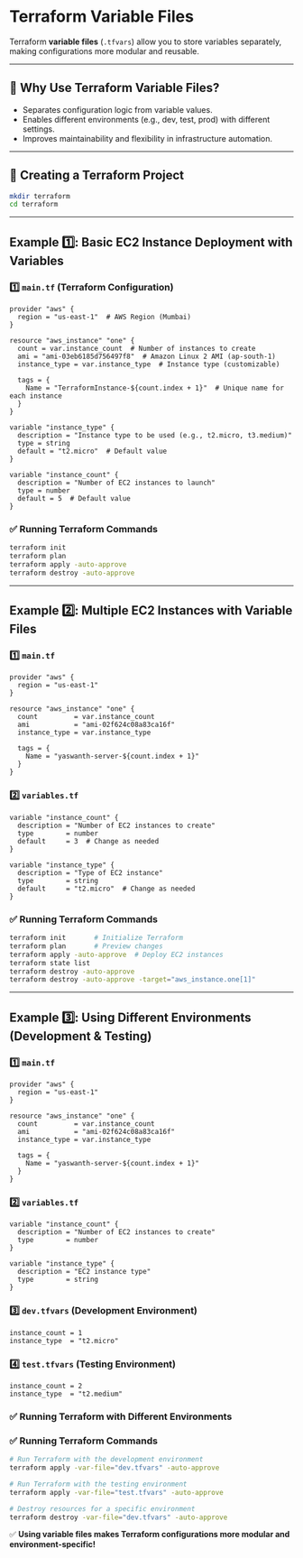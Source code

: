 # Terraform Variable Files

Terraform **variable files** (`.tfvars`) allow you to store variables separately, making configurations more modular and reusable.

---

## 📌 Why Use Terraform Variable Files?

- Separates configuration logic from variable values.
- Enables different environments (e.g., dev, test, prod) with different settings.
- Improves maintainability and flexibility in infrastructure automation.

---

## 📂 Creating a Terraform Project

```bash
mkdir terraform
cd terraform
```

---

## Example 1️⃣: Basic EC2 Instance Deployment with Variables

### 1️⃣ `main.tf` (Terraform Configuration)

```hcl
provider "aws" {
  region = "us-east-1"  # AWS Region (Mumbai)
}

resource "aws_instance" "one" {
  count = var.instance_count  # Number of instances to create
  ami = "ami-03eb6185d756497f8"  # Amazon Linux 2 AMI (ap-south-1)
  instance_type = var.instance_type  # Instance type (customizable)

  tags = {
    Name = "TerraformInstance-${count.index + 1}"  # Unique name for each instance
  }
}

variable "instance_type" {
  description = "Instance type to be used (e.g., t2.micro, t3.medium)"
  type = string
  default = "t2.micro"  # Default value
}

variable "instance_count" {
  description = "Number of EC2 instances to launch"
  type = number
  default = 5  # Default value
}
```

### ✅ Running Terraform Commands

```bash
terraform init
terraform plan
terraform apply -auto-approve
terraform destroy -auto-approve
```

---

## Example 2️⃣: Multiple EC2 Instances with Variable Files

### 1️⃣ `main.tf`

```hcl
provider "aws" {
  region = "us-east-1"
}

resource "aws_instance" "one" {
  count         = var.instance_count
  ami           = "ami-02f624c08a83ca16f"
  instance_type = var.instance_type

  tags = {
    Name = "yaswanth-server-${count.index + 1}"
  }
}

```

### 2️⃣ `variables.tf`

```hcl
variable "instance_count" {
  description = "Number of EC2 instances to create"
  type        = number
  default     = 3  # Change as needed
}

variable "instance_type" {
  description = "Type of EC2 instance"
  type        = string
  default     = "t2.micro"  # Change as needed
}
```

### ✅ Running Terraform Commands

```bash
terraform init       # Initialize Terraform
terraform plan       # Preview changes
terraform apply -auto-approve  # Deploy EC2 instances
terraform state list
terraform destroy -auto-approve
terraform destroy -auto-approve -target="aws_instance.one[1]"
```

---

## Example 3️⃣: Using Different Environments (Development & Testing)

### 1️⃣ `main.tf`

```hcl
provider "aws" {
  region = "us-east-1"
}

resource "aws_instance" "one" {
  count         = var.instance_count
  ami           = "ami-02f624c08a83ca16f"
  instance_type = var.instance_type

  tags = {
    Name = "yaswanth-server-${count.index + 1}"
  }
}
```

### 2️⃣ `variables.tf`

```hcl
variable "instance_count" {
  description = "Number of EC2 instances to create"
  type        = number
}

variable "instance_type" {
  description = "EC2 instance type"
  type        = string
}
```

### 3️⃣ `dev.tfvars` (Development Environment)

```hcl
instance_count = 1
instance_type  = "t2.micro"
```

### 4️⃣ `test.tfvars` (Testing Environment)

```hcl
instance_count = 2
instance_type  = "t2.medium"
```

### ✅ Running Terraform with Different Environments
### ✅ Running Terraform Commands

```bash
# Run Terraform with the development environment
terraform apply -var-file="dev.tfvars" -auto-approve

# Run Terraform with the testing environment
terraform apply -var-file="test.tfvars" -auto-approve

# Destroy resources for a specific environment
terraform destroy -var-file="dev.tfvars" -auto-approve
```

✅ **Using variable files makes Terraform configurations more modular and environment-specific!**

